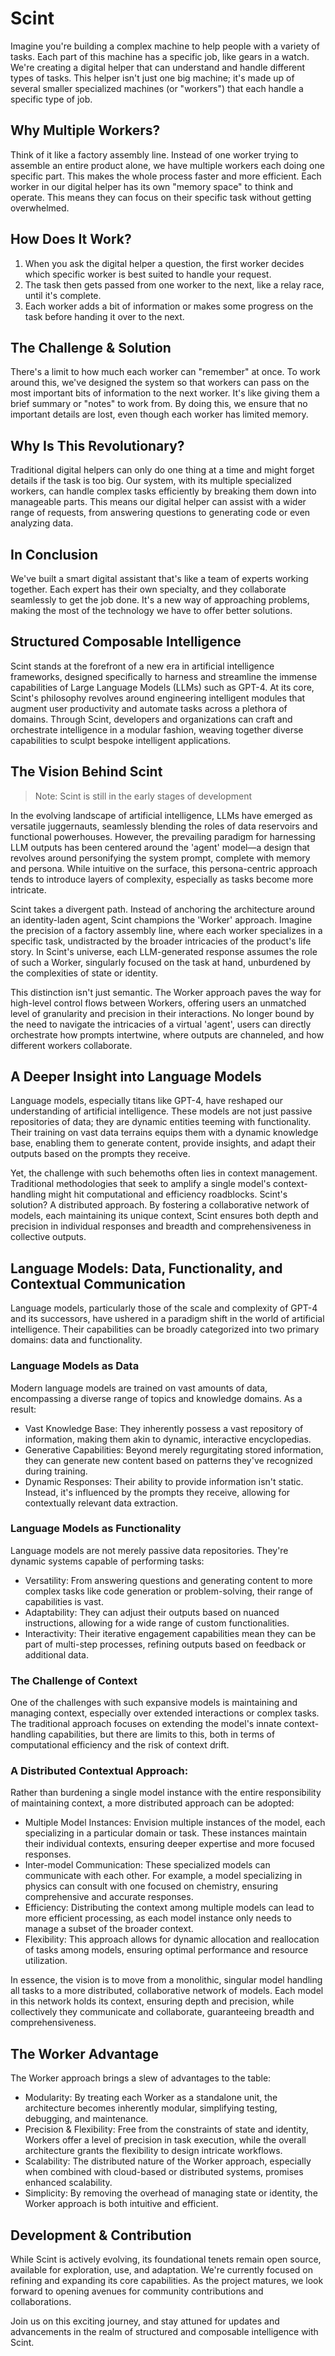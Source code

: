 # Scint

Imagine you're building a complex machine to help people with a variety of tasks. Each part of this machine has a specific job, like gears in a watch. We're creating a digital helper that can understand and handle different types of tasks. This helper isn't just one big machine; it's made up of several smaller specialized machines (or "workers") that each handle a specific type of job.

## Why Multiple Workers?

Think of it like a factory assembly line. Instead of one worker trying to assemble an entire product alone, we have multiple workers each doing one specific part. This makes the whole process faster and more efficient.
Each worker in our digital helper has its own "memory space" to think and operate. This means they can focus on their specific task without getting overwhelmed.

## How Does It Work?

1. When you ask the digital helper a question, the first worker decides which specific worker is best suited to handle your request.
2. The task then gets passed from one worker to the next, like a relay race, until it's complete.
3. Each worker adds a bit of information or makes some progress on the task before handing it over to the next.

## The Challenge & Solution

There's a limit to how much each worker can "remember" at once. To work around this, we've designed the system so that workers can pass on the most important bits of information to the next worker. It's like giving them a brief summary or "notes" to work from.
By doing this, we ensure that no important details are lost, even though each worker has limited memory.

## Why Is This Revolutionary?

Traditional digital helpers can only do one thing at a time and might forget details if the task is too big. Our system, with its multiple specialized workers, can handle complex tasks efficiently by breaking them down into manageable parts. This means our digital helper can assist with a wider range of requests, from answering questions to generating code or even analyzing data.

## In Conclusion

We've built a smart digital assistant that's like a team of experts working together. Each expert has their own specialty, and they collaborate seamlessly to get the job done. It's a new way of approaching problems, making the most of the technology we have to offer better solutions.

## Structured Composable Intelligence

Scint stands at the forefront of a new era in artificial intelligence frameworks, designed specifically to harness and streamline the immense capabilities of Large Language Models (LLMs) such as GPT-4. At its core, Scint's philosophy revolves around engineering intelligent modules that augment user productivity and automate tasks across a plethora of domains. Through Scint, developers and organizations can craft and orchestrate intelligence in a modular fashion, weaving together diverse capabilities to sculpt bespoke intelligent applications.

## The Vision Behind Scint

> Note: Scint is still in the early stages of development

In the evolving landscape of artificial intelligence, LLMs have emerged as versatile juggernauts, seamlessly blending the roles of data reservoirs and functional powerhouses. However, the prevailing paradigm for harnessing LLM outputs has been centered around the 'agent' model—a design that revolves around personifying the system prompt, complete with memory and persona. While intuitive on the surface, this persona-centric approach tends to introduce layers of complexity, especially as tasks become more intricate.

Scint takes a divergent path. Instead of anchoring the architecture around an identity-laden agent, Scint champions the 'Worker' approach. Imagine the precision of a factory assembly line, where each worker specializes in a specific task, undistracted by the broader intricacies of the product's life story. In Scint's universe, each LLM-generated response assumes the role of such a Worker, singularly focused on the task at hand, unburdened by the complexities of state or identity.

This distinction isn't just semantic. The Worker approach paves the way for high-level control flows between Workers, offering users an unmatched level of granularity and precision in their interactions. No longer bound by the need to navigate the intricacies of a virtual 'agent', users can directly orchestrate how prompts intertwine, where outputs are channeled, and how different workers collaborate.

## A Deeper Insight into Language Models

Language models, especially titans like GPT-4, have reshaped our understanding of artificial intelligence. These models are not just passive repositories of data; they are dynamic entities teeming with functionality. Their training on vast data terrains equips them with a dynamic knowledge base, enabling them to generate content, provide insights, and adapt their outputs based on the prompts they receive.

Yet, the challenge with such behemoths often lies in context management. Traditional methodologies that seek to amplify a single model's context-handling might hit computational and efficiency roadblocks. Scint's solution? A distributed approach. By fostering a collaborative network of models, each maintaining its unique context, Scint ensures both depth and precision in individual responses and breadth and comprehensiveness in collective outputs.

## Language Models: Data, Functionality, and Contextual Communication

Language models, particularly those of the scale and complexity of GPT-4 and its successors, have ushered in a paradigm shift in the world of artificial intelligence. Their capabilities can be broadly categorized into two primary domains: data and functionality.

### Language Models as Data

Modern language models are trained on vast amounts of data, encompassing a diverse range of topics and knowledge domains. As a result:

- Vast Knowledge Base: They inherently possess a vast repository of information, making them akin to dynamic, interactive encyclopedias.
- Generative Capabilities: Beyond merely regurgitating stored information, they can generate new content based on patterns they've recognized during training.
- Dynamic Responses: Their ability to provide information isn't static. Instead, it's influenced by the prompts they receive, allowing for contextually relevant data extraction.

### Language Models as Functionality

Language models are not merely passive data repositories. They're dynamic systems capable of performing tasks:

- Versatility: From answering questions and generating content to more complex tasks like code generation or problem-solving, their range of capabilities is vast.
- Adaptability: They can adjust their outputs based on nuanced instructions, allowing for a wide range of custom functionalities.
- Interactivity: Their iterative engagement capabilities mean they can be part of multi-step processes, refining outputs based on feedback or additional data.

### The Challenge of Context

One of the challenges with such expansive models is maintaining and managing context, especially over extended interactions or complex tasks. The traditional approach focuses on extending the model's innate context-handling capabilities, but there are limits to this, both in terms of computational efficiency and the risk of context drift.

### A Distributed Contextual Approach:

Rather than burdening a single model instance with the entire responsibility of maintaining context, a more distributed approach can be adopted:

- Multiple Model Instances: Envision multiple instances of the model, each specializing in a particular domain or task. These instances maintain their individual contexts, ensuring deeper expertise and more focused responses.
- Inter-model Communication: These specialized models can communicate with each other. For example, a model specializing in physics can consult with one focused on chemistry, ensuring comprehensive and accurate responses.
- Efficiency: Distributing the context among multiple models can lead to more efficient processing, as each model instance only needs to manage a subset of the broader context.
- Flexibility: This approach allows for dynamic allocation and reallocation of tasks among models, ensuring optimal performance and resource utilization.

In essence, the vision is to move from a monolithic, singular model handling all tasks to a more distributed, collaborative network of models. Each model in this network holds its context, ensuring depth and precision, while collectively they communicate and collaborate, guaranteeing breadth and comprehensiveness.

## The Worker Advantage

The Worker approach brings a slew of advantages to the table:

- Modularity: By treating each Worker as a standalone unit, the architecture becomes inherently modular, simplifying testing, debugging, and maintenance.
- Precision & Flexibility: Free from the constraints of state and identity, Workers offer a level of precision in task execution, while the overall architecture grants the flexibility to design intricate workflows.
- Scalability: The distributed nature of the Worker approach, especially when combined with cloud-based or distributed systems, promises enhanced scalability.
- Simplicity: By removing the overhead of managing state or identity, the Worker approach is both intuitive and efficient.

## Development & Contribution

While Scint is actively evolving, its foundational tenets remain open source, available for exploration, use, and adaptation. We're currently focused on refining and expanding its core capabilities. As the project matures, we look forward to opening avenues for community contributions and collaborations.

Join us on this exciting journey, and stay attuned for updates and advancements in the realm of structured and composable intelligence with Scint.






